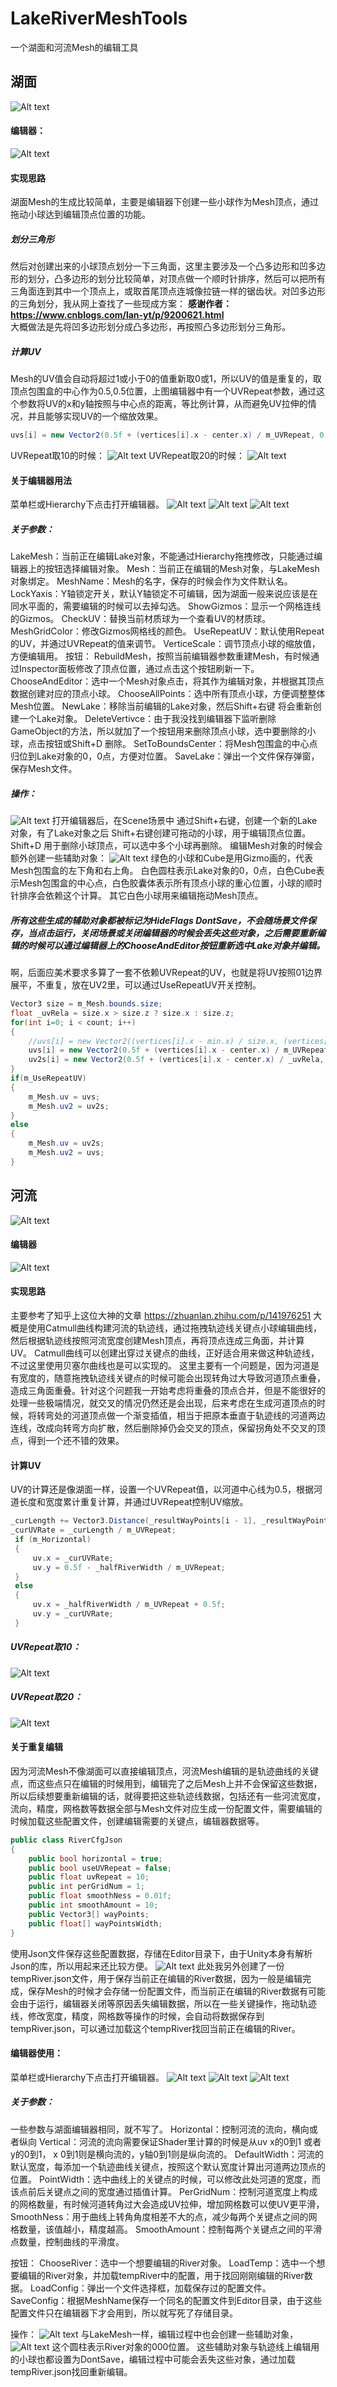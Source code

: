 # LakeRiverMeshTools
一个湖面和河流Mesh的编辑工具
## 湖面
![Alt text](./1639304463623.png)

#### 编辑器：
![Alt text](./1639300112277.png)

#### 实现思路
湖面Mesh的生成比较简单，主要是编辑器下创建一些小球作为Mesh顶点，通过拖动小球达到编辑顶点位置的功能。
##### 划分三角形
然后对创建出来的小球顶点划分一下三角面，这里主要涉及一个凸多边形和凹多边形的划分，凸多边形的划分比较简单，对顶点做一个顺时针排序，然后可以把所有三角面连到其中一个顶点上，或取首尾顶点连城像拉链一样的锯齿状。对凹多边形的三角划分，我从网上查找了一些现成方案：
**感谢作者：https://www.cnblogs.com/lan-yt/p/9200621.html**   
大概做法是先将凹多边形划分成凸多边形，再按照凸多边形划分三角形。
##### 计算UV
Mesh的UV值会自动将超过1或小于0的值重新取0或1，所以UV的值是重复的，取顶点包围盒的中心作为0.5,0.5位置，上图编辑器中有一个UVRepeat参数，通过这个参数将UV的x和y轴按照与中心点的距离，等比例计算，从而避免UV拉伸的情况，并且能够实现UV的一个缩放效果。
```csharp
uvs[i] = new Vector2(0.5f + (vertices[i].x - center.x) / m_UVRepeat, 0.5f + (vertices[i].z - center.z) / m_UVRepeat);
```
UVRepeat取10的时候：
![Alt text](./1639298435900.png)
UVRepeat取20的时候：
![Alt text](./1639298496439.png)

#### 关于编辑器用法
菜单栏或Hierarchy下点击打开编辑器。
![Alt text](./1639298713874.png)
![Alt text](./1639298753289.png)
![Alt text](./1639300117505.png)


##### 关于参数：
LakeMesh：当前正在编辑Lake对象，不能通过Hierarchy拖拽修改，只能通过编辑器上的按钮选择编辑对象。
Mesh：当前正在编辑的Mesh对象，与LakeMesh对象绑定。
MeshName：Mesh的名字，保存的时候会作为文件默认名。
LockYaxis：Y轴锁定开关，默认Y轴锁定不可编辑，因为湖面一般来说应该是在同水平面的，需要编辑的时候可以去掉勾选。
ShowGizmos：显示一个网格连线的Gizmos。
CheckUV：替换当前材质球为一个查看UV的材质球。
MeshGridColor：修改Gizmos网格线的颜色。
UseRepeatUV：默认使用Repeat的UV，并通过UVRepeat的值来调节。
VerticeScale：调节顶点小球的缩放值，方便编辑用。
按钮：
RebuildMesh，按照当前编辑器参数重建Mesh，有时候通过Inspector面板修改了顶点位置，通过点击这个按钮刷新一下。
ChooseAndEditor：选中一个Mesh对象点击，将其作为编辑对象，并根据其顶点数据创建对应的顶点小球。
ChooseAllPoints：选中所有顶点小球，方便调整整体Mesh位置。
NewLake：移除当前编辑的Lake对象，然后Shift+右键 将会重新创建一个Lake对象。
DeleteVertivce：由于我没找到编辑器下监听删除GameObject的方法，所以就加了一个按钮用来删除顶点小球，选中要删除的小球，点击按钮或Shift+D 删除。
SetToBoundsCenter：将Mesh包围盒的中心点归位到Lake对象的0，0点，方便对位置。
SaveLake：弹出一个文件保存弹窗，保存Mesh文件。

##### 操作：
![Alt text](./1639300075239.png)
打开编辑器后，在Scene场景中 通过Shift+右键，创建一个新的Lake对象，有了Lake对象之后 Shift+右键创建可拖动的小球，用于编辑顶点位置。
Shift+D 用于删除小球顶点，可以选中多个小球再删除。
编辑Mesh对象的时候会额外创建一些辅助对象：
![Alt text](./1639300358787.png)
绿色的小球和Cube是用Gizmo画的，代表Mesh包围盒的左下角和右上角。
白色圆柱表示Lake对象的0，0点，白色Cube表示Mesh包围盒的中心点，白色胶囊体表示所有顶点小球的重心位置，小球的顺时针排序会依赖这个计算。
其它白色小球用来编辑拖动Mesh顶点。
##### 所有这些生成的辅助对象都被标记为HideFlags DontSave，不会随场景文件保存，当点击运行，关闭场景或关闭编辑器的时候会丢失这些对象，之后需要重新编辑的时候可以通过编辑器上的ChooseAndEditor按钮重新选中Lake对象并编辑。

啊，后面应美术要求多算了一套不依赖UVRepeat的UV，也就是将UV按照01边界展平，不重复，放在UV2里，可以通过UseRepeatUV开关控制。
```csharp
Vector3 size = m_Mesh.bounds.size;
float _uvRela = size.x > size.z ? size.x : size.z;
for(int i=0; i < count; i++)
{
    //uvs[i] = new Vector2((vertices[i].x - min.x) / size.x, (vertices[i].z - min.z) / size.z);
    uvs[i] = new Vector2(0.5f + (vertices[i].x - center.x) / m_UVRepeat, 0.5f + (vertices[i].z - center.z) / m_UVRepeat);
    uv2s[i] = new Vector2(0.5f + (vertices[i].x - center.x) / _uvRela, 0.5f + (vertices[i].z - center.z) / _uvRela);
}
if(m_UseRepeatUV)
{
    m_Mesh.uv = uvs;
    m_Mesh.uv2 = uv2s;
}
else
{
    m_Mesh.uv = uv2s;
    m_Mesh.uv2 = uvs;
}
```


## 河流
![Alt text](./1639306198783.png)
#### 编辑器
![Alt text](./1639306507316.png)

#### 实现思路
主要参考了知乎上这位大神的文章
https://zhuanlan.zhihu.com/p/141976251
大概是使用Catmull曲线构建河流的轨迹线，通过拖拽轨迹线关键点小球编辑曲线，然后根据轨迹线按照河流宽度创建Mesh顶点，再将顶点连成三角面，并计算UV。
Catmull曲线可以创建出穿过关键点的曲线，正好适合用来做这种轨迹线，不过这里使用贝塞尔曲线也是可以实现的。
这里主要有一个问题是，因为河道是有宽度的，随意拖拽轨迹线关键点的时候可能会出现转角过大导致河道顶点重叠，造成三角面重叠。针对这个问题我一开始考虑将重叠的顶点合并，但是不能很好的处理一些极端情况，就交叉的情况仍然还是会出现，后来考虑在生成河道顶点的时候，将转弯处的河道顶点做一个渐变插值，相当于把原本垂直于轨迹线的河道两边连线，改成向转弯方向扩散，然后删除掉仍会交叉的顶点，保留拐角处不交叉的顶点，得到一个还不错的效果。

#### 计算UV
UV的计算还是像湖面一样，设置一个UVRepeat值，以河道中心线为0.5，根据河道长度和宽度累计重复计算，并通过UVRepeat控制UV缩放。
```csharp
_curLength += Vector3.Distance(_resultWayPoints[i - 1], _resultWayPoints[i]); 
_curUVRate = _curLength / m_UVRepeat;
 if (m_Horizontal)
 {
     uv.x = _curUVRate;
     uv.y = 0.5f - _halfRiverWidth / m_UVRepeat;     
 }
 else
 {
     uv.x = _halfRiverWidth / m_UVRepeat + 0.5f;
     uv.y = _curUVRate;
 }
```
##### UVRepeat取10：
![Alt text](./1639307742808.png)
##### UVRepeat取20：
![Alt text](./1639307771854.png)

#### 关于重复编辑
因为河流Mesh不像湖面可以直接编辑顶点，河流Mesh编辑的是轨迹曲线的关键点，而这些点只在编辑的时候用到，编辑完了之后Mesh上并不会保留这些数据，所以后续想要重新编辑的话，就得要把这些轨迹线数据，包括还有一些河流宽度，流向，精度，网格数等数据全部与Mesh文件对应生成一份配置文件，需要编辑的时候加载这些配置文件，创建编辑需要的关键点，编辑器数据等。
```csharp
public class RiverCfgJson
{
    public bool horizontal = true;
    public bool useUVRepeat = false;
    public float uvRepeat = 10;
    public int perGridNum = 1;
    public float smoothNess = 0.01f;
    public int smoothAmount = 10;
    public Vector3[] wayPoints;
    public float[] wayPointsWidth;
}
```
使用Json文件保存这些配置数据，存储在Editor目录下，由于Unity本身有解析Json的库，所以用起来还比较方便。
![Alt text](./1639308158205.png)
此处我另外创建了一份tempRiver.json文件，用于保存当前正在编辑的River数据，因为一般是编辑完成，保存Mesh的时候才会存储一份配置文件，而当前正在编辑的River数据有可能会由于运行，编辑器关闭等原因丢失编辑数据，所以在一些关键操作，拖动轨迹线，修改宽度，精度，网格数等操作的时候，会自动将数据保存到tempRiver.json，可以通过加载这个tempRiver找回当前正在编辑的River。

#### 编辑器使用：
菜单栏或Hierarchy下点击打开编辑器。
![Alt text](./1639309887356.png)
![Alt text](./1639309922228.png)
![Alt text](./1639306507316.png)

##### 关于参数：
一些参数与湖面编辑器相同，就不写了。
Horizontal：控制河流的流向，横向或者纵向
Vertical：河流的流向需要保证Shader里计算的时候是从uv x的0到1 或者 y的0到1， x 0到1则是横向流的，y轴0到1则是纵向流的。
DefaultWidth：河流的默认宽度，每添加一个轨迹曲线关键点，按照这个默认宽度计算出河道两边顶点的位置。
PointWidth：选中曲线上的关键点的时候，可以修改此处河道的宽度，而该点前后关键点之间的宽度通过插值计算。
PerGridNum：控制河道宽度上构成的网格数量，有时候河道转角过大会造成UV拉伸，增加网格数可以使UV更平滑，
SmoothNess：用于曲线上转角角度相差不大的点，减少每两个关键点之间的网格数量，该值越小，精度越高。
SmoothAmount：控制每两个关键点之间的平滑点数量，控制曲线的平滑度。

按钮：
ChooseRiver：选中一个想要编辑的River对象。
LoadTemp：选中一个想要编辑的River对象，并加载tempRiver中的配置，用于找回刚刚编辑的River数据。
LoadConfig：弹出一个文件选择框，加载保存过的配置文件。
SaveConfig：根据MeshName保存一个同名的配置文件到Editor目录，由于这些配置文件只在编辑器下才会用到，所以就写死了存储目录。

操作：
![Alt text](./1639309553716.png)
与LakeMesh一样，编辑过程中也会创建一些辅助对象，
![Alt text](./1639309631731.png)
这个圆柱表示River对象的000位置。
这些辅助对象与轨迹线上编辑用的小球也都设置为DontSave，编辑过程中可能会丢失这些对象，通过加载tempRiver.json找回重新编辑。
